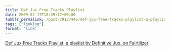 ```yaml
---
title: Def Jux Free Tracks Playlist
date: 2009-02-17T18:39:17+00:00
tumblr_permalink: /post/79127446/def-jux-free-tracks-playlist-a-playlist-by
tags: ["linklog"]
format: "link"
---
```


[Def Jux Free Tracks Playlist, a playlist by Definitive Jux, on Fairtilizer][1]

[1]: http://fairtilizer.com/playlists/11532
